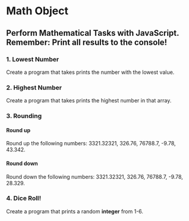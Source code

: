 # Math Object
## Perform Mathematical Tasks with JavaScript. Remember: Print all results to the console!

### 1. Lowest Number
Create a program that takes prints the number with the lowest value.

### 2. Highest Number
Create a program that takes prints the highest number in that array.

### 3. Rounding 

#### Round up
Round up the following numbers: 3321.32321, 326.76, 76788.7, -9.78, 43.342. 

#### Round down 
Round down the following numbers:
3321.32321, 326.76, 76788.7, -9.78, 28.329. 

### 4. Dice Roll!
Create a program that prints a random **integer** from 1-6. 


